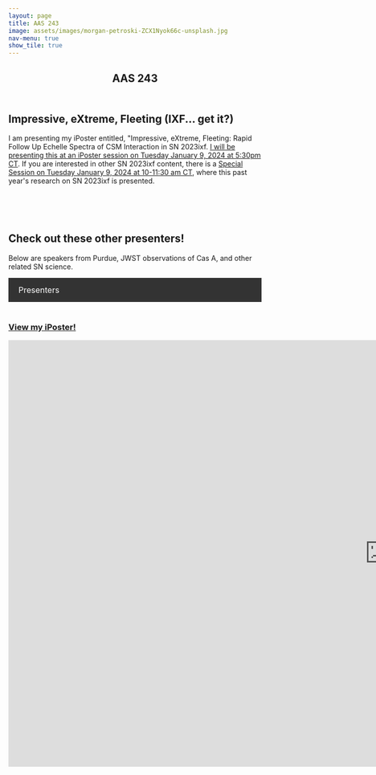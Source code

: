 ```yaml
---
layout: page
title: AAS 243
image: assets/images/morgan-petroski-ZCX1Nyok66c-unsplash.jpg
nav-menu: true
show_tile: true
---
```

<style>
/* Style the navigation bar */
.navbar {
  overflow: hidden;
  background-color: #333;
}

/* Navbar links */
.navbar a {
  float: left;
  display: block;
  color: #242943;
  text-align: center;
  padding: 14px 20px;
  text-decoration: none;
}

/* Dropdown container - needed to position the dropdown content */
.dropdown {
  float: left;
  overflow: hidden;
}

/* Style the dropdown button */
.dropdown .dropbtn {
  font-size: 16px;  
  border: none;
  outline: none;
  color: white;
  padding: 14px 20px;
  background-color: inherit;
  font-family: inherit; /* Important for vertical align on mobile phones */
  margin: 0; /* Important for vertical align on mobile phones */
}

/* Add a red background color to navbar links on hover */
.navbar a:hover, .dropdown:hover .dropbtn {
  background-color:  	#483D8B;
}

/* Dropdown content (hidden by default) */
.dropdown-content {
  display: none;
  position: absolute;
  background-color: #242943;
  min-width: 160px;
  box-shadow: 0px 8px 16px 0px rgba(0,0,0,0.2);
  z-index: 1;
}

/* Links inside the dropdown */
.dropdown-content a {
  float: none;
  color: black;
  padding: 12px 16px;
  text-decoration: none;
  display: block;
  text-align: left;
}

/* Add a grey background color to dropdown links on hover */
.dropdown-content a:hover {
  background-color: #ddd;
}

/* Show the dropdown menu on hover */
.dropdown:hover .dropdown-content {
  display: block;
}
</style>

<!-- Main -->
<div id="main" class="alt">

<!-- One -->
<section id="one">
	<div class="inner">
		<header class="major">
			<h1>AAS 243</h1>
		</header>

<!-- Content -->
<h2 id="content">Impressive, eXtreme, Fleeting (IXF... get it?)</h2>
<p><span class="image left"><img src="{% link assets/images/card.png %}" alt="" /></span>I am presenting my iPoster entitled, "Impressive, eXtreme, Fleeting: Rapid Follow Up Echelle Spectra of CSM Interaction in SN 2023ixf. <a href="https://submissions.mirasmart.com/AAS243/Itinerary/PresentationDetail.aspx?evdid=2416">I will be presenting this at an iPoster session on Tuesday January 9, 2024 at 5:30pm CT</a>. If you are interested in other SN 2023ixf content, there is a <a href="https://submissions.mirasmart.com/AAS243/Itinerary/EventDetail.aspx?evt=58">Special Session on Tuesday January 9, 2024 at 10-11:30 am CT</a>, where this past year's research on SN 2023ixf is presented.</p>
<br>
<br>
<br>
<h2 id="content">Check out these other presenters!</h2>
<p>Below are speakers from Purdue, JWST observations of Cas A, and other related SN science.</p>
 <div class="navbar">
  <div class="dropdown">
    <button class="dropbtn">Presenters 
      <i class="fa fa-caret-down"></i>
    </button>
    <div class="dropdown-content">
      <a href="https://submissions.mirasmart.com/AAS243/Itinerary/PresentationDetail.aspx?evdid=2240">Sarah Healy: The Race to Wait for the Next Galactic Supernova: Multi-Messenger Astronomy and Red Supergiants</a>
    <a href="https://submissions.mirasmart.com/AAS243/Itinerary/PresentationDetail.aspx?evdid=2447">Braden Garrettson: Rapid Supernova Model Inference using Amortized Posterior Estimation</a>
    <a href="https://submissions.mirasmart.com/AAS243/Itinerary/PresentationDetail.aspx?evdid=639">Jeonghee Rho: JWST observations of the Cassiopeia A Supernova Remnant : Heavy Elements and CO Formation and Associated Astrochemistry</a>
	  <a href="https://submissions.mirasmart.com/AAS243/Itinerary/PresentationDetail.aspx?evdid=2518">Danny Milisavljevic: JWST Observations of the Prototypical Supernova Remnant Cassiopeia A</a>
	  <a href="https://submissions.mirasmart.com/AAS243/Itinerary/PresentationDetail.aspx?evdid=2319">Bhagya Subrayan: Scary Barbie: An Extremely Energetic, Long-Duration Tidal Disruption Event Candidate Without a Detected Host Galaxy at z = 0.995</a>
  </div>
  </div> 
</div>
<br>
<div class="row">
	<div class="6u 12u$(small)">
		<h3><a href="https://aas243-aas.ipostersessions.com/default.aspx?s=55-13-80-A6-A0-18-8D-F7-40-54-8C-47-4E-B9-5F-BA">View my iPoster!</a></h3>
		<p><embed src="https://aas243-aas.ipostersessions.com/Default.aspx?s=55-13-80-A6-A0-18-8D-F7-40-54-8C-47-4E-B9-5F-BA" style="width:1500px; height: 850px;"></p>
	</div>

